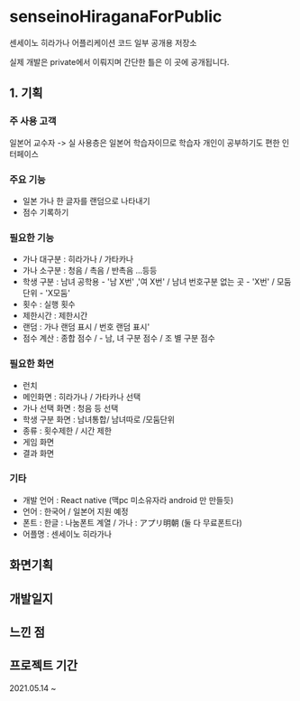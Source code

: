 # senseinoHiraganaForPublic
센세이노 히라가나 어플리케이션 코드 일부 공개용 저장소

실제 개발은 private에서 이뤄지며 간단한 틀은 이 곳에 공개됩니다.

## 1. 기획

### 주 사용 고객
일본어 교수자
-> 실 사용층은 일본어 학습자이므로 학습자 개인이 공부하기도 편한 인터페이스

### 주요 기능
- 일본 가나 한 글자를 랜덤으로 나타내기
- 점수 기록하기

### 필요한 기능
- 가나 대구분 : 히라가나 / 가타카나
- 가나 소구분 : 청음 / 촉음 / 반촉음 ...등등
- 학생 구분 : 남녀 공학용 - '남 X번' ,'여 X번' / 남녀 번호구분 없는 곳 - 'X번' / 모둠 단위 - 'X모둠'
- 횟수 : 실행 횟수
- 제한시간 : 제한시간
- 랜덤 : 가나 랜덤 표시 / 번호 랜덤 표시'
- 점수 계산 :  종합 점수 / - 남, 녀 구분 점수 / 조 별 구분 점수

### 필요한 화면
- 런치
- 메인화면 : 히라가나 / 가타카나 선택
- 가나 선택 화면 : 청음 등 선택
- 학생 구분 화면 : 남녀통합/ 남녀따로 /모둠단위
- 종류 : 횟수제한 / 시간 제한
- 게임 화면
- 결과 화면

### 기타
- 개발 언어 : React native (맥pc 미소유자라 android 만 만들듯)
- 언어 : 한국어 / 일본어 지원 예정
- 폰트 : 한글 : 나눔폰트 계열 / 가나 : アプリ明朝 (둘 다 무료폰트다)
- 어플명 : 센세이노 히라가나


## 화면기획

## 개발일지

## 느낀 점

<!--## Q&A-->

## 프로젝트 기간
2021.05.14 ~
